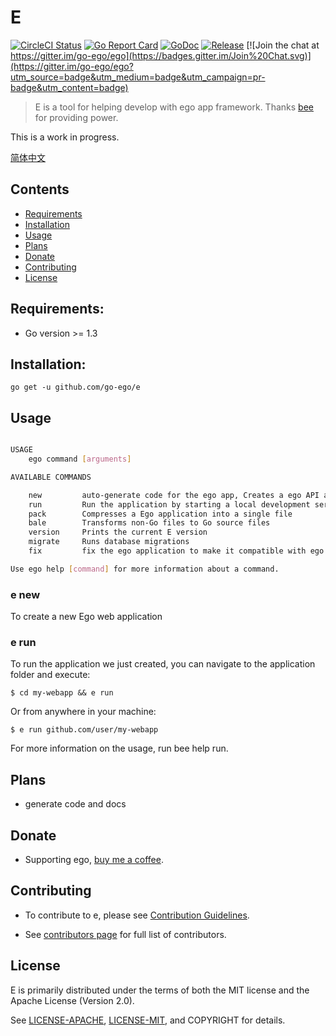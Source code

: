 # E
<!--<img align="right" src="https://raw.githubusercontent.com/go-ego/ego/master/logo.jpg">-->
<!--[![Build Status](https://travis-ci.org/go-ego/ego.svg)](https://travis-ci.org/go-ego/ego)
[![codecov](https://codecov.io/gh/go-ego/ego/branch/master/graph/badge.svg)](https://codecov.io/gh/go-ego/ego)-->
<!--<a href="https://circleci.com/gh/go-ego/ego/tree/dev"><img src="https://img.shields.io/circleci/project/go-ego/ego/dev.svg" alt="Build Status"></a>-->
[![CircleCI Status](https://circleci.com/gh/go-ego/e.svg?style=shield)](https://circleci.com/gh/go-ego/e)
[![Go Report Card](https://goreportcard.com/badge/github.com/go-ego/e)](https://goreportcard.com/report/github.com/go-ego/e)
[![GoDoc](https://godoc.org/github.com/go-ego/e?status.svg)](https://godoc.org/github.com/go-ego/e)
[![Release](https://github-release-version.herokuapp.com/github/go-ego/e/release.svg?style=flat)](https://github.com/go-ego/e/releases/latest)
[![Join the chat at https://gitter.im/go-ego/ego](https://badges.gitter.im/Join%20Chat.svg)](https://gitter.im/go-ego/ego?utm_source=badge&utm_medium=badge&utm_campaign=pr-badge&utm_content=badge)
<!--<a href="https://github.com/go-ego/ego/releases"><img src="https://img.shields.io/badge/%20version%20-%206.0.0%20-blue.svg?style=flat-square" alt="Releases"></a>-->
  
  >E is a tool for helping develop with ego app framework. Thanks [bee](https://github.com/beego/bee) for providing power.

This is a work in progress.

[简体中文](https://github.com/go-ego/e/blob/master/README_zh.md)

## Contents
- [Requirements](#requirements)
- [Installation](#installation)
- [Usage](#usage)
- [Plans](#plans)
- [Donate](#donate)
- [Contributing](#contributing)
- [License](#license)

## Requirements:

- Go version >= 1.3

## Installation:
```
go get -u github.com/go-ego/e 
```
## Usage

```sh

USAGE
    ego command [arguments]

AVAILABLE COMMANDS

    new         auto-generate code for the ego app, Creates a ego API application
    run         Run the application by starting a local development server
    pack        Compresses a Ego application into a single file
    bale        Transforms non-Go files to Go source files
    version     Prints the current E version
    migrate     Runs database migrations
    fix         fix the ego application to make it compatible with ego 1.0

Use ego help [command] for more information about a command.

```

### e new 

To create a new Ego web application

### e run

To run the application we just created, you can navigate to the application folder and execute:
```
$ cd my-webapp && e run
```
Or from anywhere in your machine:
```
$ e run github.com/user/my-webapp
```
For more information on the usage, run bee help run.

## Plans
- generate code and docs

## Donate
- Supporting ego, [buy me a coffee](https://github.com/go-vgo/buy-me-a-coffee).
## Contributing

- To contribute to e, please see [Contribution Guidelines](https://github.com/go-ego/e/blob/master/CONTRIBUTING.md).

- See [contributors page](https://github.com/go-ego/e/graphs/contributors) for full list of contributors.

## License

E is primarily distributed under the terms of both the MIT license and the Apache License (Version 2.0).

See [LICENSE-APACHE](http://www.apache.org/licenses/LICENSE-2.0), [LICENSE-MIT](https://github.com/go-ego/ego/blob/master/LICENSE), and COPYRIGHT for details.